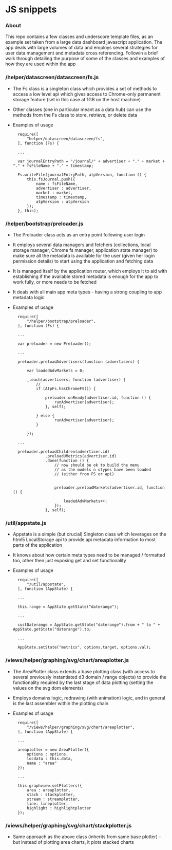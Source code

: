 # JS snippets

### About
This repo contains a few classes and underscore template files, as an example set taken from a large data dashboard javascript application.
The app deals with large volumes of data and employs several strategies for user data management and metadata cross referencing.
Followin a brief walk through detailing the purpose of some of the classes and examples of how they are used within the app
### /helper/datascreen/datascreen/fs.js
* The Fs class is a singleton class which provides a set of methods to access a low level api which gives access to Chrome-only permanent storage feature (set in this case at 1GB on the host machine)
* Other classes (one in particular meant as a data hub) can use the methods from the Fs class to store, retrieve, or delete data
* Examples of usage

    	require([
      		"helper/datascreen/datascreen/fs",
    	], function (Fs) {
    	
    	...
    
    	var journalEntryPath = "/journal/" + advertiser + "." + market + "." + fsFileName + "." + timestamp;

    	Fs.writeFile(journalEntryPath, atpVersion, function () {
      		this.fsJournal.push({
        		name : fsFileName,
        		advertiser : advertiser,
        		market : market,
        		timestamp : timestamp,
        		atpVersion : atpVersion
      		});
    	}, this);
    	
### /helper/bootstrap/preloader.js
* The Preloader class acts as an entry point following user login
* It employs several data managers and fetchers (collections, local storage manager, Chrome fs manager, application state manager) to make sure all the metadata is available for the user (given her login permission details) to start using the application and fetching data
* It is managed itself by the application router, which employs it to aid with establishing if the available stored metadata is enough for the app to work fully, or more needs to be fetched
* It deals with all main app meta types - having a strong coupling to app metadata logic
* Examples of usage
		
		require([
      		"/helper/bootstrap/preloader",
    	], function (Fs) {
    	
    	...
    	
		var preloader = new Preloader();
		
		...
		
		preloader.preloadAdvertisers(function (advertisers) {

			var loadedAdvMarkets = 0;

			_.each(advertisers, function (advertiser) {
				//
				if (AtpFs.hasChromeFS()) {
				
					preloader.onReady(advertiser.id, function () {
						runAdvertiser(advertiser);
					}, self);
						
				} else {
						runAdvertiser(advertiser);
				}

			});
				
		...
		
		preloader.preloadChildren(advertiser.id)
					.preloadUMetrics(advertiser.id)
					.done(function () {
						// now should be ok to build the menu
						// as the models n otypes have been loaded
						// (either from FS or api)
								

						preloader.preloadMarkets(advertiser.id, function () {

							loadedAdvMarkets++;
						});
					}, self);
					
### /util/appstate.js
* Appstate is a simple (but crucial) Singleton class which leverages on the html5 LocalStorage api to provide api metadata information to most parts of the  application
* It knows about how certain meta types need to be managed / formatted too, other then just exposing get and set functionality
* Examples of usage
		
		require([
      		"/util/appstate",
    	], function (AppState) {
    	
    	...
    	
		this.range = AppState.getState("daterange");
		
		...
		
		custDaterange = AppState.getState("daterange").from + " to " + AppState.getState("daterange").to;
		
		...
		
		AppState.setState("metrics", options.target, options.val);

### /views/helper/graphing/svg/chart/areaplotter.js
* The AreaPlotter class extends a base plotting class (with access to several previously instantiated d3 domain / range objects) to provide the functionality required by the last stage of data plotting (setting the  values on the svg dom elements)
* Employs domains logic, redrawing (with animation) logic, and in general is the last assembler within the plotting chain
* Examples of usage
		
		require([
      		"/views/helper/graphing/svg/chart/areaplotter",
    	], function (AppState) {
    	
    	...
    	
		areaplotter = new AreaPlotter({
            options : options,
            locdata : this.data,
            name : "area"
        });
        
        ...
        
        this.graphview.setPlotters({
            area : areaplotter,
            stack : stackplotter,
            stream : streamplotter,
            line: lineplotter,
            highlight : highlightplotter
    	});

### /views/helper/graphing/svg/chart/stackplotter.js
* Same approach as the above class (inherits from same base plotter) - but instead of plotting area charts, it plots stacked charts

